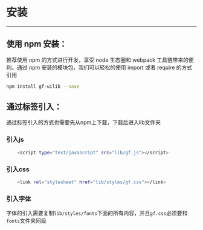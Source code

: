 # 安装

----

## 使用 npm 安装：
推荐使用 npm 的方式进行开发，享受 node 生态圈和 webpack 工具链带来的便利。通过 npm 安装的模块包，我们可以轻松的使用 import 或者 require 的方式引用

```bash
npm install gf-uilib --save
```

## 通过标签引入：
通过标签引入的方式也需要先从npm上下载，下载后进入lib文件夹
### 引入js
```bash
    <script type="text/javascript" src="lib/gf.js"></script>
```

### 引入css
```bash
    <link rel="stylesheet" href="lib/styles/gf.css"></link>
``` 

### 引入字体
字体的引入需要复制```lib/styles/fonts```下面的所有内容，并且```gf.css```必须要和```fonts```文件夹同级
